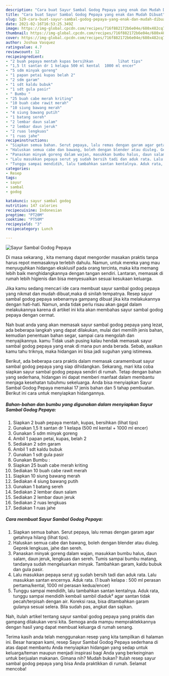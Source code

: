 ```yaml
---
description: "Cara buat Sayur Sambal Godog Pepaya yang enak dan Mudah Dibuat"
title: "Cara buat Sayur Sambal Godog Pepaya yang enak dan Mudah Dibuat"
slug: 529-cara-buat-sayur-sambal-godog-pepaya-yang-enak-dan-mudah-dibuat
date: 2021-02-16T16:53:25.349Z
image: https://img-global.cpcdn.com/recipes/716f882172b6e04e/680x482cq70/sayur-sambal-godog-pepaya-foto-resep-utama.jpg
thumbnail: https://img-global.cpcdn.com/recipes/716f882172b6e04e/680x482cq70/sayur-sambal-godog-pepaya-foto-resep-utama.jpg
cover: https://img-global.cpcdn.com/recipes/716f882172b6e04e/680x482cq70/sayur-sambal-godog-pepaya-foto-resep-utama.jpg
author: Joshua Vasquez
ratingvalue: 4.7
reviewcount: 12
recipeingredient:
- "2 buah pepaya mentah kupas bersihkan           lihat tips"
- "1,5 lt santan dr 1 kelapa 500 ml kental  1000 ml encer"
- "5 sdm minyak goreng"
- "1 papan petai kupas belah 2"
- "2 sdm garam"
- "1 sdt kaldu bubuk"
- "1 sdt gula pasir"
- " Bumbu "
- "25 buah cabe merah kriting"
- "10 buah cabe rawit merah"
- "10 siung bawang merah"
- "4 siung bawang putih"
- "1 batang sereh"
- "2 lembar daun salam"
- "2 lembar daun jeruk"
- "2 ruas lengkuas"
- "1 ruas jahe"
recipeinstructions:
- "Siapkan semua bahan. Serut pepaya, lalu remas dengan garam agar getahnya hilang (lihat tips)."
- "Haluskan semua cabe dan bawang, boleh dengan blender atau diuleg. Geprek lengkuas, jahe dan sereh."
- "Panaskan minyak goreng dalam wajan, masukkan bumbu halus, daun salam, daun jeruk, lengkuas dan sereh. Tumis sampai bumbu matang, tandanya sudah mengeluarkan minyak. Tambahkan garam, kaldu bubuk dan gula pasir."
- "Lalu masukkan pepaya serut yg sudah bersih tadi dan aduk rata. Lalu masukkan santan encernya. Aduk rata. (1 buah kelapa : 500 ml perasan pertama/kental, 1000 ml perasan kedua/encer)"
- "Tunggu sampai mendidih, lalu tambahkan santan kentalnya. Aduk rata, tunggu sampai mendidih kembali sambil diaduk² agar santan tidak pecah/terpisah dengan air. Koreksi rasa, bisa ditambahkan garam gulanya sesuai selera. Bila sudah pas, angkat dan sajikan."
categories:
- Resep
tags:
- sayur
- sambal
- godog

katakunci: sayur sambal godog 
nutrition: 147 calories
recipecuisine: Indonesian
preptime: "PT20M"
cooktime: "PT50M"
recipeyield: "3"
recipecategory: Lunch

---
```



![Sayur Sambal Godog Pepaya](https://img-global.cpcdn.com/recipes/716f882172b6e04e/680x482cq70/sayur-sambal-godog-pepaya-foto-resep-utama.jpg)

Di masa  sekarang , kita memang dapat mengorder masakan praktis tanpa harus repot memasaknya terlebih dahulu. Namun, untuk mereka yang mau menyuguhkan hidangan eksklusif pada orang tercinta, maka kita memang lebih baik menghidangkannya dengan tangan sendiri. Lantaran, memasak di rumah lebih higienis dan bisa menyesuaikan sesuai kesukaan keluarga.

Jika kamu sedang mencari ide cara membuat sayur sambal godog pepaya yang nikmat dan mudah dibuat,maka di sinilah tempatnya. Resep sayur sambal godog pepaya  sebenarnya gampang dibuat jika kita melakukannya dengan hati-hati. Namun, anda tidak perlu risau akan gagal dalam melakukannya 
karena di artikel ini kita akan membahas sayur sambal godog pepaya dengan cermat.  



Nah buat anda yang akan memasak sayur sambal godog pepaya yang lezat, ada beberapa langkah yang dapat dilakukan, mulai dari memilih jenis bahan, kemudian penentuan bahan segar, sampai cara mengolah dan menyajikannya. kamu Tidak usah pusing kalau hendak memasak sayur sambal godog pepaya yang enak di mana pun anda berada. Sebab, asalkan kamu  tahu triknya, maka hidangan ini bisa jadi suguhan yang istimewa.

Berikut, ada beberapa cara praktis  dalam memasak caramembuat sayur sambal godog pepaya yang siap dihidangkan. Sekarang, mari kita coba siapkan sayur sambal godog pepaya sendiri di rumah. Tetap dengan bahan yang sederhana, hidangan ini dapat memberi manfaat dalam membantu menjaga kesehatan tubuhmu sekeluarga. Anda bisa menyiapkan Sayur Sambal Godog Pepaya memakai 17 jenis bahan dan 5 tahap pembuatan. Berikut ini cara untuk menyiapkan hidangannya.

<!--inarticleads1-->

##### Bahan-bahan dan bumbu yang digunakan dalam menyiapkan Sayur Sambal Godog Pepaya:

1. Siapkan 2 buah pepaya mentah, kupas, bersihkan           (lihat tips)
1. Gunakan 1,5 lt santan dr 1 kelapa (500 ml kental + 1000 ml encer)
1. Gunakan 5 sdm minyak goreng
1. Ambil 1 papan petai, kupas, belah 2
1. Sediakan 2 sdm garam
1. Ambil 1 sdt kaldu bubuk
1. Gunakan 1 sdt gula pasir
1. Gunakan  Bumbu :
1. Siapkan 25 buah cabe merah kriting
1. Sediakan 10 buah cabe rawit merah
1. Siapkan 10 siung bawang merah
1. Sediakan 4 siung bawang putih
1. Gunakan 1 batang sereh
1. Sediakan 2 lembar daun salam
1. Sediakan 2 lembar daun jeruk
1. Sediakan 2 ruas lengkuas
1. Sediakan 1 ruas jahe




<!--inarticleads2-->

##### Cara membuat Sayur Sambal Godog Pepaya:

1. Siapkan semua bahan. Serut pepaya, lalu remas dengan garam agar getahnya hilang (lihat tips).
1. Haluskan semua cabe dan bawang, boleh dengan blender atau diuleg. Geprek lengkuas, jahe dan sereh.
1. Panaskan minyak goreng dalam wajan, masukkan bumbu halus, daun salam, daun jeruk, lengkuas dan sereh. Tumis sampai bumbu matang, tandanya sudah mengeluarkan minyak. Tambahkan garam, kaldu bubuk dan gula pasir.
1. Lalu masukkan pepaya serut yg sudah bersih tadi dan aduk rata. Lalu masukkan santan encernya. Aduk rata. (1 buah kelapa : 500 ml perasan pertama/kental, 1000 ml perasan kedua/encer)
1. Tunggu sampai mendidih, lalu tambahkan santan kentalnya. Aduk rata, tunggu sampai mendidih kembali sambil diaduk² agar santan tidak pecah/terpisah dengan air. Koreksi rasa, bisa ditambahkan garam gulanya sesuai selera. Bila sudah pas, angkat dan sajikan.




Nah, itulah artikel tentang  sayur sambal godog pepaya  yang praktis dan gampang dilakukan versi kita. Semoga anda mampu mempraktekkannya dengan hasil yang dapat membuat keluarga di rumah senang. 

Terima kasih anda telah menggunakan resep yang kita tampilkan di halaman ini. Besar harapan kami, resep  Sayur Sambal Godog Pepaya sederhana di atas dapat membantu Anda menyiapkan hidangan yang sedap untuk keluarga/teman maupun menjadi inspirasi bagi Anda yang berkeinginan untuk berjualan makanan. Gimana nih? Mudah bukan? Itulah resep sayur sambal godog pepaya yang bisa Anda praktikkan di rumah. Selamat mencoba!

